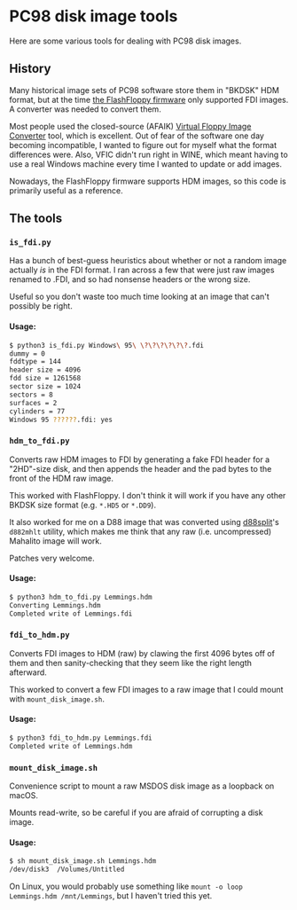 # PC98 disk image tools
Here are some various tools for dealing with PC98 disk images.

## History
Many historical image sets of PC98 software store them in "BKDSK" HDM format, but at the time [the FlashFloppy firmware](https://github.com/keirf/FlashFloppy) only supported FDI images. A converter was needed to convert them.

Most people used the closed-source (AFAIK) [Virtual Floppy Image Converter](https://www.vector.co.jp/soft/win95/util/se151106.html) tool, which is excellent. Out of fear of the software one day becoming incompatible, I wanted to figure out for myself what the format differences were. Also, VFIC didn't run right in WINE, which meant having to use a real Windows machine every time I wanted to update or add images.

Nowadays, the FlashFloppy firmware supports HDM images, so this code is primarily useful as a reference.

## The tools
### `is_fdi.py`
Has a bunch of best-guess heuristics about whether or not a random image actually _is_ in the FDI format. I ran across a few that were just raw images renamed to .FDI, and so had nonsense headers or the wrong size.

Useful so you don't waste too much time looking at an image that can't possibly be right.

#### Usage:
```bash
$ python3 is_fdi.py Windows\ 95\ \?\?\?\?\?\?.fdi
dummy = 0
fddtype = 144
header size = 4096
fdd size = 1261568
sector size = 1024
sectors = 8
surfaces = 2
cylinders = 77
Windows 95 ??????.fdi: yes
```

### `hdm_to_fdi.py`
Converts raw HDM images to FDI by generating a fake FDI header for a "2HD"-size disk, and then appends the header and the pad bytes to the front of the HDM raw image.

This worked with FlashFloppy. I don't think it will work if you have any other BKDSK size format (e.g. `*.HD5` or `*.DD9`).

It also worked for me on a D88 image that was converted using [d88split](https://github.com/tomari/d88split)'s `d882mhlt` utility, which makes me think that any raw (i.e. uncompressed) Mahalito image will work.

Patches very welcome.

#### Usage:
```bash
$ python3 hdm_to_fdi.py Lemmings.hdm
Converting Lemmings.hdm
Completed write of Lemmings.fdi
```

### `fdi_to_hdm.py`
Converts FDI images to HDM (raw) by clawing the first 4096 bytes off of them and then sanity-checking that they seem like the right length afterward.

This worked to convert a few FDI images to a raw image that I could mount with `mount_disk_image.sh`.

#### Usage:
```bash
$ python3 fdi_to_hdm.py Lemmings.fdi
Completed write of Lemmings.hdm
```

### `mount_disk_image.sh`
Convenience script to mount a raw MSDOS disk image as a loopback on macOS.

Mounts read-write, so be careful if you are afraid of corrupting a disk image.

#### Usage:
```bash
$ sh mount_disk_image.sh Lemmings.hdm
/dev/disk3	/Volumes/Untitled
```

On Linux, you would probably use something like `mount -o loop Lemmings.hdm /mnt/Lemmings`, but I haven't tried this yet.
